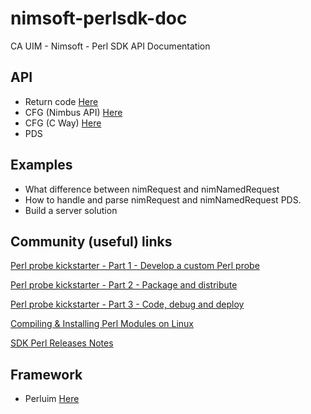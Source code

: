 # nimsoft-perlsdk-doc
CA UIM - Nimsoft - Perl SDK API Documentation

## API 

- Return code [Here](https://github.com/fraxken/nimsoft-perlsdk-doc/blob/master/return_code.md)
- CFG (Nimbus API) [Here](https://github.com/fraxken/nimsoft-perlsdk-doc/blob/master/cfg_nimbus.md)
- CFG (C Way) [Here](https://github.com/fraxken/nimsoft-perlsdk-doc/blob/master/cfg_cway.md)
- PDS

## Examples 

- What difference between nimRequest and nimNamedRequest
- How to handle and parse nimRequest and nimNamedRequest PDS.
- Build a server solution

## Community (useful) links

[Perl probe kickstarter - Part 1 - Develop a custom Perl probe](https://communities.ca.com/docs/DOC-231172625)

[Perl probe kickstarter - Part 2 - Package and distribute](https://communities.ca.com/docs/DOC-231172657)

[Perl probe kickstarter - Part 3 - Code, debug and deploy](https://communities.ca.com/docs/DOC-231172784)

[Compiling & Installing Perl Modules on Linux](https://communities.ca.com/docs/DOC-231169163)

[SDK Perl Releases Notes](http://docs.nimsoft.com/prodhelp/en_US/Monitor/SDK/PerlSDK/ReleaseNotes/Perl%20SDK-2013%205.05.pdf)

## Framework 

- Perluim [Here](https://github.com/fraxken/perluim)

